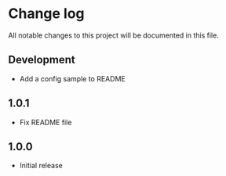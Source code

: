# Change log

All notable changes to this project will be documented in this file.

## Development

- Add a config sample to README

## 1.0.1

- Fix README file

## 1.0.0

- Initial release
